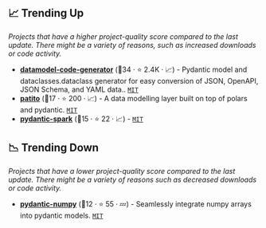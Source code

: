 ## 📈 Trending Up

_Projects that have a higher project-quality score compared to the last update. There might be a variety of reasons, such as increased downloads or code activity._

- <b><a href="https://github.com/koxudaxi/datamodel-code-generator">datamodel-code-generator</a></b> (🥇34 ·  ⭐ 2.4K · 📈) - Pydantic model and dataclasses.dataclass generator for easy conversion of JSON, OpenAPI, JSON Schema, and YAML data.. <code><a href="http://bit.ly/34MBwT8">MIT</a></code>
- <b><a href="https://github.com/kolonialno/patito">patito</a></b> (🥇17 ·  ⭐ 200 · 📈) - A data modelling layer built on top of polars and pydantic. <code><a href="http://bit.ly/34MBwT8">MIT</a></code>
- <b><a href="https://github.com/godatadriven/pydantic-spark">pydantic-spark</a></b> (🥉15 ·  ⭐ 22 · 📈) -  <code><a href="http://bit.ly/34MBwT8">MIT</a></code>

## 📉 Trending Down

_Projects that have a lower project-quality score compared to the last update. There might be a variety of reasons such as decreased downloads or code activity._

- <b><a href="https://github.com/cheind/pydantic-numpy">pydantic-numpy</a></b> (🥉12 ·  ⭐ 55 · 💤) - Seamlessly integrate numpy arrays into pydantic models. <code><a href="http://bit.ly/34MBwT8">MIT</a></code>

